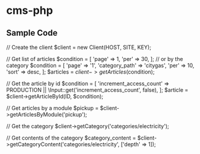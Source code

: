 # cms-php

## Sample Code

// Create the client
$client = new Client(HOST, SITE, KEY);

// Get list of articles
$condition = [
    'page' => 1,
    'per' => 30,
];
// or by the category
$condition = [
    'page'          => '1',
    'category_path' => 'citygas',
    'per'           => 10,
    'sort'          => desc,
];
$articles = $client->getArticles($condition);

// Get the article by id
$condition = [
    'increment_access_count' => PRODUCTION || \Input::get('increment_access_count', false),
];
$article = $client->getArticleById(ID, $condition);

// Get articles by a module
$pickup = $client->getArticlesByModule('pickup');

// Get the category
$client->getCategory('categories/electricity');

// Get contents of the category
$category_content = $client->getCategoryContent('categories/electricity', ['depth' => 1]);

